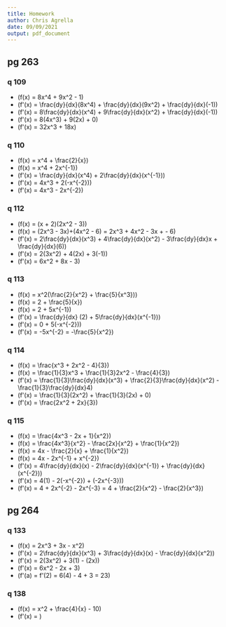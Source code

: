 ```yaml
---
title: Homework
author: Chris Agrella
date: 09/09/2021
output: pdf_document
---
```



## pg 263

### q 109

- \(f(x) = 8x^4 + 9x^2 - 1\)
- \(f'(x) = \frac{dy}{dx}(8x^4) + \frac{dy}{dx}(9x^2) + \frac{dy}{dx}(-1)\)
- \(f'(x) = 8\frac{dy}{dx}(x^4) + 9\frac{dy}{dx}(x^2) + \frac{dy}{dx}(-1)\)
- \(f'(x) = 8(4x^3) + 9(2x) + 0\)
- \(f'(x) = 32x^3 + 18x\)

### q 110

- \(f(x) = x^4 + \frac{2}{x}\)
- \(f(x) = x^4 + 2x^{-1}\)
- \(f'(x) = \frac{dy}{dx}(x^4) + 2\frac{dy}{dx}(x^{-1})\)
- \(f'(x) = 4x^3 + 2(-x^{-2})\)
- \(f'(x) = 4x^3 - 2x^{-2}\)

### q 112

- \(f(x) = (x + 2)(2x^2 - 3)\)
- \(f(x) = (2x^3 - 3x)+(4x^2 - 6) = 2x^3 + 4x^2 - 3x + - 6\)
- \(f'(x) = 2\frac{dy}{dx}(x^3) + 4\frac{dy}{dx}(x^2) - 3\frac{dy}{dx}x + \frac{dy}{dx}(6)\)
- \(f'(x) = 2(3x^2) + 4(2x) + 3(-1)\)
- \(f'(x) = 6x^2 + 8x - 3\)

### q 113

- \(f(x) = x^2(\frac{2}{x^2} + \frac{5}{x^3})\)
- \(f(x) = 2 + \frac{5}{x}\)
- \(f(x) = 2 + 5x^{-1}\)
- \(f'(x) = \frac{dy}{dx} (2) + 5\frac{dy}{dx}(x^{-1})\)
- \(f'(x) = 0 + 5(-x^{-2})\)
- \(f'(x) = -5x^{-2} = -\frac{5}{x^2}\)

### q 114

- \(f(x) = \frac{x^3 + 2x^2 - 4}{3}\)
- \(f(x) = \frac{1}{3}x^3 + \frac{1}{3}2x^2 - \frac{4}{3}\)
- \(f'(x) = \frac{1}{3}\frac{dy}{dx}(x^3) + \frac{2}{3}\frac{dy}{dx}(x^2) - \frac{1}{3}\frac{dy}{dx}4\)
- \(f'(x) = \frac{1}{3}(2x^2) + \frac{1}{3}(2x) + 0\)
- \(f'(x) = \frac{2x^2 + 2x}{3}\)

### q 115

- \(f(x) = \frac{4x^3 - 2x + 1}{x^2}\)
- \(f(x) = \frac{4x^3}{x^2} - \frac{2x}{x^2} + \frac{1}{x^2}\)
- \(f(x) = 4x - \frac{2}{x} + \frac{1}{x^2}\)
- \(f(x) = 4x - 2x^{-1} + x^{-2}\)
- \(f'(x) = 4\frac{dy}{dx}(x) - 2\frac{dy}{dx}(x^{-1}) + \frac{dy}{dx}(x^{-2})\)
- \(f'(x) = 4(1) - 2(-x^{-2}) + (-2x^{-3})\)
- \(f'(x) = 4 + 2x^{-2} - 2x^{-3} = 4 + \frac{2}{x^2} - \frac{2}{x^3}\)

## pg 264

### q 133

- \(f(x) = 2x^3 + 3x - x^2\)
- \(f'(x) = 2\frac{dy}{dx}(x^3) + 3\frac{dy}{dx}(x) - \frac{dy}{dx}(x^2)\)
- \(f'(x) = 2(3x^2) + 3(1) - (2x)\)
- \(f'(x) = 6x^2 - 2x + 3\)
- \(f'(a) = f'(2) = 6(4) - 4 + 3 = 23\)

### q 138

- \(f(x) = x^2 + \frac{4}{x} - 10\)
- \(f'(x) = \)
